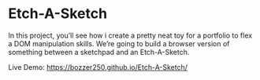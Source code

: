 # Etch-A-Sketch

In this project, you’ll see how i create a pretty neat toy for a portfolio to flex a DOM manipulation skills. We’re going to build a browser version of something between a sketchpad and an Etch-A-Sketch.

Live Demo: https://bozzer250.github.io/Etch-A-Sketch/
